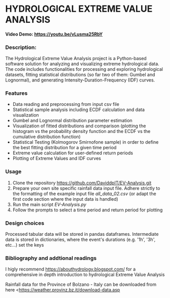 # HYDROLOGICAL EXTREME VALUE ANALYSIS

#### Video Demo:  <https://youtu.be/vLusma25RbY>

### Description:
The Hydrological Extreme Value Analysis project is a Python-based software solution for analyzing and visualizing extreme hydrological data. The code includes functionalities for processing and exploring hydrological datasets, fitting statistical distributions (so far two of them: Gumbel and Lognormal), and generating Intensity-Duration-Frequency (IDF) curves. 

### Features

- Data reading and preprocessing from input csv file
- Statistical sample analysis including ECDF calculation and data visualization
- Gumbel and Lognormal distribution parameter estimation
- Visualization of fitted distributions and comparison (plotting the histogram vs the probability density function and the ECDF vs the cumulative distribution function)
- Statistical Testing (Kolmogorov Smirnofone sample) in order to define the best fitting distribution for a given time period
- Extreme value calculation for user-defined return periods
- Plotting of Extreme Values and IDF curves

### Usage

1. Clone the repository
<https://github.com/DaviddpIT/EV-Analysis.git>
2. Prepare your own site specific rainfall data input file. Adhere strictly to the formatting of the example input file *all_data_02.csv* (or adapt the first code section where the input data is handled)
3. Run the main script *EV-Analysis.py*
4. Follow the prompts to select a time period and return period for plotting

### Design choices

Processed tabular data will be stored in pandas dataframes. Intermediate data is stored in dictionaries, where the event's durations (e.g. '1h', '3h', etc...) set the keys

### Bibliography and addtional readings

I higly recommend <https://abouthydrology.blogspot.com/> for a comprehensive in depth introduction to hydrological Extreme Value Analysis

Rainfall data for the Province of Bolzano - Italy can be downloaded from here <https://weather.provinz.bz.it/download-data.asp
>
